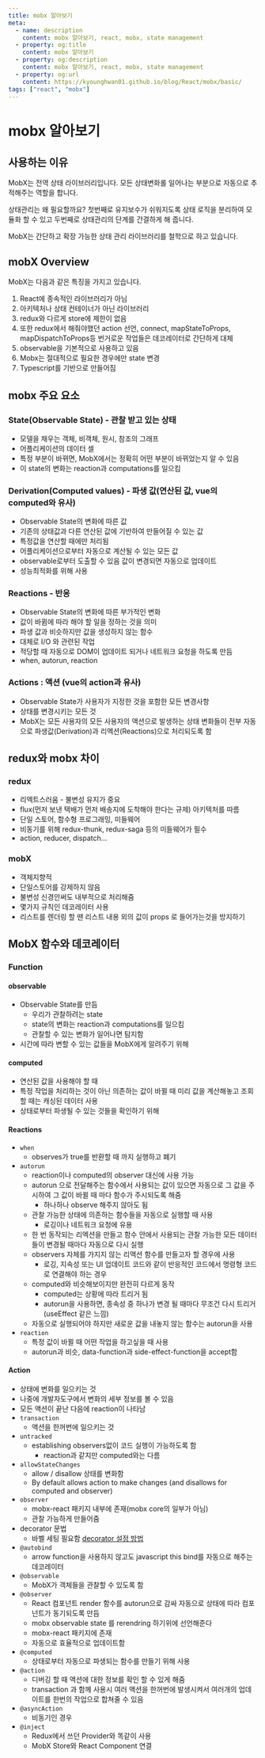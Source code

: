 ```yaml
---
title: mobx 알아보기
meta:
  - name: description
    content: mobx 알아보기, react, mobx, state management
  - property: og:title
    content: mobx 알아보기
  - property: og:description
    content: mobx 알아보기, react, mobx, state management
  - property: og:url
    content: https://kyounghwan01.github.io/blog/React/mobx/basic/
tags: ["react", "mobx"]
---
```


# mobx 알아보기

## 사용하는 이유

MobX는 전역 상태 라이브러리입니다. 모든 상태변화롤 일어나는 부분으로 자동으로 추적해주는 역할을 합니다.

상태관리는 왜 필요할까요? 첫번째로 유지보수가 쉬워지도록 상태 로직을 분리하여 모듈화 할 수 있고 두번째로 상태관리의 단계를 간결하게 해 줍니다.

MobX는 간단하고 확장 가능한 상태 관리 라이브러리를 철학으로 하고 있습니다.

## mobX Overview

MobX는 다음과 같은 특징을 가지고 있습니다.

1. React에 종속적인 라이브러리가 아님
2. 아키텍처나 상태 컨테이너가 아닌 라이브러리
3. redux와 다르게 store에 제한이 없음
4. 또한 redux에서 해줘야했던 action 선언, connect, mapStateToProps, mapDispatchToProps등 번거로운 작업들은 데코레이터로 간단하게 대체
5. observable을 기본적으로 사용하고 있음
6. Mobx는 절대적으로 필요한 경우에만 state 변경
7. Typescript를 기반으로 만들어짐

## mobx 주요 요소

### State(Observable State) - 관찰 받고 있는 상태

- 모델을 채우는 객체, 비객체, 원시, 참조의 그래프
- 어플리케이션의 데이터 셀
- 특정 부분이 바뀌면, MobX에서는 정확히 어떤 부분이 바뀌었는지 알 수 있음
- 이 state의 변화는 reaction과 computations를 일으킴

### Derivation(Computed values) - 파생 값(연산된 값, vue의 computed와 유사)

- Observable State의 변화에 따른 값
- 기존의 상태값과 다른 연산된 값에 기반하여 만들어질 수 있는 값
- 특정값을 연산할 때에만 처리됨
- 어플리케이션으로부터 자동으로 계산될 수 있는 모든 값
- observable로부터 도출할 수 있음 값이 변경되면 자동으로 업데이트
- 성능최적화를 위해 사용

### Reactions - 반응

- Observable State의 변화에 따른 부가적인 변화
- 값이 바뀜에 따라 해야 할 일을 정하는 것을 의미
- 파생 값과 비슷하지만 값을 생성하지 않는 함수
- 대체로 I/O 와 관련된 작업
- 적당할 때 자동으로 DOM이 업데이트 되거나 네트워크 요청을 하도록 만듬
- when, autorun, reaction

### Actions : 액션 (vue의 action과 유사)

- Observable State가 사용자가 지정한 것을 포함한 모든 변경사항
- 상태를 변경시키는 모든 것
- MobX는 모든 사용자의 모든 사용자의 액션으로 발생하는 상태 변화들이 전부 자동으로 파생값(Derivation)과 리엑션(Reactions)으로 처리되도록 함

## redux와 mobx 차이

### redux

- 리엑트스러움 - 불변성 유지가 중요
- flux(먼저 보낸 택배가 먼저 배송지에 도착해야 한다는 규제) 아키텍처를 따름
- 단일 스토어, 함수형 프로그래밍, 미들웨어
- 비동기를 위해 redux-thunk, redux-saga 등의 미들웨어가 필수
- action, reducer, dispatch…

### mobX

- 객체지향적
- 단일스토어를 강제하지 않음
- 불변성 신경안써도 내부적으로 처리해줌
- 몇가지 규칙인 데코레이터 사용
- 리스트를 렌더링 할 땐 리스트 내용 외의 값이 props 로 들어가는것을 방지하기

## MobX 함수와 데코레이터

### Function

#### observable

- Observable State를 만듬
  - 우리가 관찰하려는 state
  - state의 변화는 reaction과 computations를 일으킴
  - 관찰할 수 있는 변화가 일어나면 탐지함
- 시간에 따라 변할 수 있는 값들을 MobX에게 알려주기 위해

#### computed

- 연산된 값을 사용해야 할 때
- 특정 작업을 처리하는 것이 아닌 의존하는 값이 바뀔 때 미리 값을 계산해놓고 조회할 때는 캐싱된 데이터 사용
- 상태로부터 파생될 수 있는 것들을 확인하기 위해

#### Reactions

- `when`
  - observes가 true를 반환할 때 까지 실행하고 폐기
- `autorun`
  - reaction이나 computed의 observer 대신에 사용 가능
  - autorun 으로 전달해주는 함수에서 사용되는 값이 있으면 자동으로 그 값을 주시하여 그 값이 바뀔 때 마다 함수가 주시되도록 해줌
    - 하나하나 observe 해주지 않아도 됨
  - 관찰 가능한 상태에 의존하는 함수들을 자동으로 실행할 때 사용
    - 로깅이나 네트워크 요청에 유용
  - 한 번 동작되는 리엑션을 만들고 함수 안에서 사용되는 관찰 가능한 모든 데이터들이 변경될 때마다 자동으로 다시 실행
  - observers 자체를 가지지 않는 리액션 함수를 만들고자 할 경우에 사용
    - 로깅, 지속성 또는 UI 업데이트 코드와 같이 반응적인 코드에서 명령형 코드로 연결해야 하는 경우
  - computed와 비슷해보이지만 완전히 다르게 동작
    - computed는 상황에 따라 트리거 됨
    - autorun을 사용하면, 종속성 중 하나가 변경 될 때마다 무조건 다시 트리거 (useEffect 같은 느낌)
  - 자동으로 실행되어야 하지만 새로운 값을 내놓지 않는 함수는 autorun을 사용
- `reaction`
  - 특정 값이 바뀔 때 어떤 작업을 하고싶을 때 사용
  - autorun과 비슷, data-function과 side-effect-function을 accept함

#### Action

- 상태에 변화를 일으키는 것
- 나중에 개발자도구에서 변화의 세부 정보를 볼 수 있음
- 모든 액션이 끝난 다음에 reaction이 나타남
- `transaction`
  - 액션을 한꺼번에 일으키는 것
- `untracked`
  - establishing observers없이 코드 실행이 가능하도록 함
    - reaction과 같지만 computed와는 다름
- `allowStateChanges`
  - allow / disallow 상태를 변화함
  - By default allows action to make changes (and disallows for computed and observer)
- `observer`
  - mobx-react 패키지 내부에 존재(mobx core의 일부가 아님)
  - 관찰 가능하게 만들어줌
- decorator 문법
  - 바벨 세팅 필요함 [decorator 설정 방법](https://jeffgukang.github.io/react-native-tutorial/docs/state-tutorial/mobx-tutorial/01-getting-started/getting-started-kr.html)
- `@autobind`
  - arrow function을 사용하지 않고도 javascript this bind를 자동으로 해주는 데코레이터
- `@observable`
  - MobX가 객체들을 관찰할 수 있도록 함
- `@observer`
  - React 컴포넌트 render 함수를 autorun으로 감싸 자동으로 상태에 따라 컴포넌트가 동기되도록 만듬
  - mobx observable state 를 rerendring 하기위에 선언해준다
  - mobx-react 패키지에 존재
  - 자동으로 효율적으로 업데이트함
- `@computed`
  - 상태로부터 자동으로 파생되는 함수를 만들기 위해 사용
- `@action`
  - 디버깅 할 때 액션에 대한 정보를 확인 할 수 있게 해줌
  - transaction 과 함께 사용시 여러 액션을 한꺼번에 발생시켜서 여러개의 업데이트를 한번의 작업으로 합쳐줄 수 있음
- `@asyncAction`
  - 비동기인 경우
- `@inject`
  - Redux에서 쓰던 Provider와 똑같이 사용
  - MobX Store와 React Component 연결

<TagLinks />

<Disqus />
